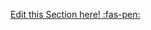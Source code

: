 <!-- DO NOT DELETE THIS LINK --> 
[Edit this Section here! :fas-pen:](https://github.com/nus-cs2030/1920-s2/edit/master/contents/textbook/lecture11/forkAndJoin/resources.md)
<!-- DO NOT DELETE THIS LINK --> 